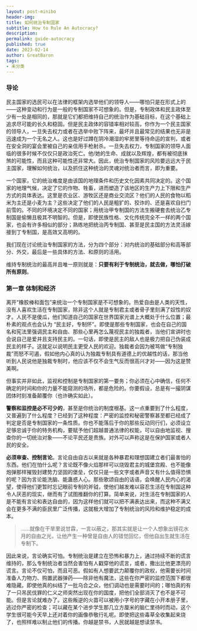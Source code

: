 ```yaml
---
layout: post-minibo
header-img:	
title: 如何统治专制国家
subtitle: How to Rule An Autocracy?
description:	
permalink: guide-autocracy
published: true
date: 2023-02-14
author: GreatBaron
tags:
- 未分类
---
```


### 导论

民主国家的选民可以在法律的框架内选举他们的领导人——哪怕只是在形式上的——这种变动和行为是一般的专制国家不可想象的。但是，专制政体和民主政体至少有一处是相同的，那就是它们都把维持自己的统治作为基础目标，在这个基础上追求尽可能的长久和稳固。但是民主政体的容错率相对较高，你作为一个民主国家的领导人，一旦失去权力或者在选举中败下阵来，最坏并且最常见的结果也无非是迅速成为一个无名之人。这也是好过蹲在阴冷潮湿的牢房里等待命运的宣判，或者在安全洞的宴会里被自己的亲信用手枪射杀。一旦失去权力，专制国家的领导人面临的很多时候不仅仅只是政治死亡。他/她的生命、成就以及辉煌，都有被彻底抹煞的可能性，而且这种可能性还非常大。因此，统治专制国家的风险要远远大于民主国家，理解如何统治，以及抓住这种统治的灵魂对统治者而言，即为重要。

一个国家，它的统治难度是由该国的地理条件和历史文化因素共同决定的。这个国家的地理气候，决定了它的作物、牲畜，进而塑造了该地区的生产力上下限和生产方式的具体表达。这里是农业区、游牧区还是商业交流区？他们的人民的食物以稻米为主还是小麦为主？这些决定了他们的人民是粗犷的、狡诈的、还是喜欢自扫门前雪的。不同的环境决定不同的国家；用统治甲专制国的方法生搬硬套去统治乙专制国是偷懒且极其不明智的。但是，即使民族性格、文化传统完全不一样的两个国家，也会有许多相似的部分；熟练地把统治丙专制国、甚至是民主国的方法灵活嫁接到丁专制国，是高效又高明的。

我们现在讨论统治专制国家的方法，分为四个部分：对内统治的基础部分和高等部分、外交，最后是一些具体的方法、和原则的活用。

维持专制统治的最高并且唯一原则就是：**只要有利于专制统治，就去做，哪怕打破所有原则**。

### 第一章 体制和经济

离开“橡胶棒和面包”来统治一个专制国家是不可想象的。热爱自由是人类的天性，没有人喜欢生活在专制国家，除非这个人就是专制君主或者骨子里刻满了奴性的奴才。人民不是傻瓜，他们知道自己的国家在世界国家光谱上大概处于什么位置；最朴素的观点也会认为 “民主好，专制怀”。即使是那些专制国家，也会在自己的国名和宪法里强调民主和自由、那些心里再怎么蔑视民主的独裁者，当他们宣讲时也会说自己是爱并且支持民主的。一句话，即使是民主的敌人也是极力把自己伪装成民主的样子。这就足以说明民主更受人民的欢迎。独裁者会因为被骂做“专制独裁”而怒不可遏，假如他内心真的认为独裁专制具有道德上的优越性的话，那当他听到人民说他是独裁专制时，他应该不仅不会生气反而很高兴才对——因为这是赞美啊。

但事实并非如此，监视和控制是专制国家的第一要务；你必须在心中确信，任何不确定的时间和你的力量不能窥测的场所，都是危险的。你要假设，总是有一撮阴谋团体时刻准备颠覆你（也许确实如此）。

**警察和监控是必不可少的**，甚至是你统治的制度根基。这一点重要到了什么程度，又普遍到了什么程度？已经到了这种程度：严密的监控和秘密警察甚至都已经成了判定是否是专制国家的一条性质。你也不能落后于你的那些反动同行们，必须设立足够忠诚于你的特务机构，要赋予他们超越普通法律的权能，可以自由地监视、搜查你的一切统治对象——不论平民还是贵族。对外可以声称这是在保护国家或者人民的安全。

**必须审查、控制言论**。言论自由自古以来就是各种暴君和理想国建立者们最害怕的东西。他们在怕什么呢？言论既不像火焰那样可以烧毁君主的城堡宫殿、也不能像炮弹那样摧毁封建势力坚固的堡垒，仅仅只是一些文字或者声音又有什么值得恐惧的呢？因为言论能洗脑、能蛊惑人心。那些歌颂自由的话语，会唤醒人民内心的渴望，使得他们更暂时忘记眼前专制的斧钺，使他们越发难以容忍生活在专制国这种令人厌恶的现实，继而有了试图推翻你的打算。简单来说，对生活在专制国家的人是不能有言论和表达自由的，因为这样他们就可以把不满表达出来，而这种不满又会在更多不满的臣民里广泛传播，这就极大增加了专制统治的风险和维护稳定的成本。

> ……就像在干旱里说甘霖，一言以蔽之，那其实就是让一个人想象出镜花水月的自由之光，让他产生一种曾是自由人的错觉回忆，但他自出生就生活在专制下。

因此来说，言论确实可怕。专制统治是建立在恐怖和暴力上，通过持续不断的谎言维持的，那么专制统治者当然会害怕有人戳穿他的谎言，或者，撒出比他更漂亮的谎言。言论不仅可怕，而且可恶。假如有人想要武力颠覆你的政权，他需要长时间准备人力物力、购置武器弹药——除非他有魔法，这些在你严密的监控范围下都很难隐藏。即使他真的纠结了一批乌合之众，他们调动也是需要时间的；哪怕真的有了一只吊民伐罪的仁义之师突然出现在你的国度，把他们全部消灭了也不是不可能。但是言论就难办了。这些叛逆的火苗可以被用小字号的字藏在小开本册子里，逃过你严密的检查；可以藏在某个进步学生那几立方厘米的脑仁里待时而动，这个学生很可能今天早上还对着你的画像恭敬行礼呢。即使把这些毒草全收集起来烧了，也照样难以制止他们的传播。你越是禁书，人民就越是想读禁书。
